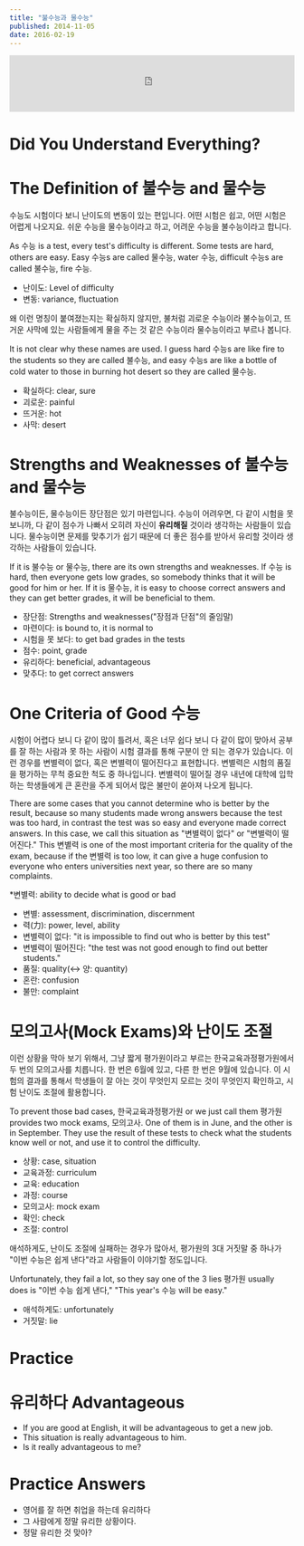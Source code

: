 ```yaml
---
title: "불수능과 물수능"
published: 2014-11-05
date: 2016-02-19
---
```

<iframe id="audio_iframe" src="https://www.podbean.com/media/player/audio/postId/5359106/url/http%253A%252F%252Fwiseinit.podbean.com%252Fe%252F%25EB%25AC%25BC%25EC%2588%2598%25EB%258A%25A5%25EA%25B3%25BC-%25EB%25B6%2588%25EC%2588%2598%25EB%258A%25A5%252F/initByJs/1/auto/1?skin=5" width="100%" height="100" frameborder="0" scrolling="no"></iframe>

#  Did You Understand Everything?

#  The Definition of 불수능 and 물수능

수능도 시험이다 보니 난이도의 변동이 있는 편입니다. 어떤 시험은 쉽고, 어떤 시험은 어렵게 나오지요. 쉬운 수능을 물수능이라고 하고, 어려운 수능을 불수능이라고 합니다.

As 수능 is a test, every test's difficulty is different. Some tests are hard, others are easy. Easy 수능s are called 물수능, water 수능, difficult 수능s are called 불수능, fire 수능.

* 난이도: Level of difficulty
* 변동: variance, fluctuation

왜 이런 명칭이 붙여졌는지는 확실하지 않지만, 불처럼 괴로운 수능이라 불수능이고, 뜨거운 사막에 있는 사람들에게 물을 주는 것 같은 수능이라 물수능이라고 부르나 봅니다.

It is not clear why these names are used. I guess hard 수능s are like fire to the students so they are called 불수능, and easy 수능s are like a bottle of cold water to those in burning hot desert so they are called 물수능.

* 확실하다: clear, sure
* 괴로운: painful
* 뜨거운: hot
* 사막: desert


#  Strengths and Weaknesses of 불수능 and 물수능

불수능이든, 물수능이든 장단점은 있기 마련입니다. 수능이 어려우면, 다 같이 시험을 못 보니까, 다 같이 점수가 나빠서 오히려 자신이 <span style="color: # ff0000;"><strong>유리해질</strong></span> 것이라 생각하는 사람들이 있습니다. 물수능이면 문제를 맞추기가 쉽기 때문에 더 좋은 점수를 받아서 유리할 것이라 생각하는 사람들이 있습니다.

If it is 불수능 or 물수능, there are its own strengths and weaknesses. If 수능 is hard, then everyone gets low grades, so somebody thinks that it will be good for him or her. If it is 물수능, it is easy to choose correct answers and they can get better grades, it will be beneficial to them.

* 장단점: Strengths and weaknesses("장점과 단점"의 줄임말)
* 마련이다: is bound to, it is normal to
* 시험을 못 보다: to get bad grades in the tests
* 점수: point, grade
* 유리하다: beneficial, advantageous
* 맞추다: to get correct answers


#  One Criteria of Good 수능

시험이 어렵다 보니 다 같이 많이 틀려서, 혹은 너무 쉽다 보니 다 같이 많이 맞아서 공부를 잘 하는 사람과 못 하는 사람이 시험 결과를 통해 구분이 안 되는 경우가 있습니다. 이런 경우를 변별력이 없다, 혹은 변별력이 떨어진다고 표현합니다. 변별력은 시험의 품질을 평가하는 무척 중요한 척도 중 하나입니다. 변별력이 떨어질 경우 내년에 대학에 입학하는 학생들에게 큰 혼란을 주게 되어서 많은 불만이 쏟아져 나오게 됩니다.

There are some cases that you cannot determine who is better by the result, because so many students made wrong answers because the test was too hard, in contrast the test was so easy and everyone made correct answers. In this case, we call this situation as "변별력이 없다" or "변별력이 떨어진다." This 변별력 is one of the most important criteria for the quality of the exam, because if the 변별력 is too low, it can give a huge confusion to everyone who enters universities next year, so there are so many complaints.

*변별력: ability to decide what is good or bad
 * 변별: assessment, discrimination, discernment
 * 력(力): power, level, ability
 * 변별력이 없다: "it is impossible to find out who is better by this test"
 * 변별력이 떨어진다: "the test was not good enough to find out better students."
* 품질: quality(&lt;-&gt; 양: quantity)
* 혼란: confusion
* 불만: complaint


#  모의고사(Mock Exams)와 난이도 조절

이런 상황을 막아 보기 위해서, 그냥 짧게 평가원이라고 부르는 한국교육과정평가원에서 두 번의 모의고사를 치릅니다. 한 번은 6월에 있고, 다른 한 번은 9월에 있습니다. 이 시험의 결과를 통해서 학생들이 잘 아는 것이 무엇인지 모르는 것이 무엇인지 확인하고, 시험 난이도 조절에 활용합니다.

To prevent those bad cases, 한국교육과정평가원 or we just call them 평가원 provides two mock exams, 모의고사. One of them is in June, and the other is in September. They use the result of these tests to check what the students know well or not, and use it to control the difficulty.

* 상황: case, situation
* 교육과정: curriculum
 * 교육: education
 * 과정: course
* 모의고사: mock exam
* 확인: check
* 조절: control

애석하게도, 난이도 조절에 실패하는 경우가 많아서, 평가원의 3대 거짓말 중 하나가 "이번 수능은 쉽게 낸다"라고 사람들이 이야기할 정도입니다.

Unfortunately, they fail a lot, so they say one of the 3 lies 평가원 usually does is "이번 수능 쉽게 낸다," "This year's 수능 will be easy."

* 애석하게도: unfortunately
* 거짓말: lie


#  Practice

#  유리하다 Advantageous

* If you are good at English, it will be advantageous to get a new job.
* This situation is really advantageous to him.
* Is it really advantageous to me?

#  Practice Answers

* 영어를 잘 하면 취업을 하는데 유리하다
* 그 사람에게 정말 유리한 상황이다.
* 정말 유리한 것 맞아?
